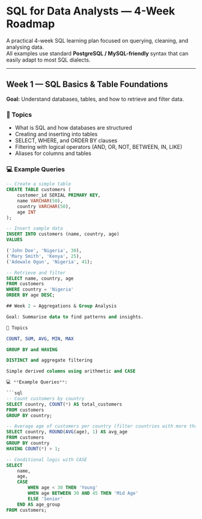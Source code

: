 # SQL for Data Analysts — 4-Week Roadmap

A practical 4-week SQL learning plan focused on querying, cleaning, and analysing data.  
All examples use standard **PostgreSQL / MySQL-friendly** syntax that can easily adapt to most SQL dialects.

---

## Week 1 — SQL Basics & Table Foundations
**Goal:** Understand databases, tables, and how to retrieve and filter data.

### 🔹 Topics
- What is SQL and how databases are structured  
- Creating and inserting into tables  
- SELECT, WHERE, and ORDER BY clauses  
- Filtering with logical operators (AND, OR, NOT, BETWEEN, IN, LIKE)  
- Aliases for columns and tables  

### 💻 Example Queries
```sql
-- Create a simple table
CREATE TABLE customers (
    customer_id SERIAL PRIMARY KEY,
    name VARCHAR(50),
    country VARCHAR(50),
    age INT
);

-- Insert sample data
INSERT INTO customers (name, country, age)
VALUES

('John Doe', 'Nigeria', 30),
('Mary Smith', 'Kenya', 25),
('Adewale Ogun', 'Nigeria', 41);

-- Retrieve and filter
SELECT name, country, age
FROM customers
WHERE country = 'Nigeria'
ORDER BY age DESC;

## Week 2 — Aggregations & Group Analysis

Goal: Summarise data to find patterns and insights.

🔹 Topics

COUNT, SUM, AVG, MIN, MAX

GROUP BY and HAVING

DISTINCT and aggregate filtering

Simple derived columns using arithmetic and CASE

💻 **Example Queries**:

```sql
-- Count customers by country
SELECT country, COUNT(*) AS total_customers
FROM customers
GROUP BY country;

-- Average age of customers per country (filter countries with more than 1)
SELECT country, ROUND(AVG(age), 1) AS avg_age
FROM customers
GROUP BY country
HAVING COUNT(*) > 1;

-- Conditional logic with CASE
SELECT 
    name,
    age,
    CASE 
        WHEN age < 30 THEN 'Young'
        WHEN age BETWEEN 30 AND 45 THEN 'Mid Age'
        ELSE 'Senior'
    END AS age_group
FROM customers;
```
